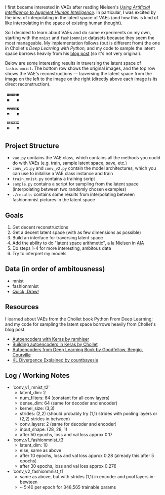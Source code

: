 I first became interested in VAEs after reading Nielsen's *[Using Artificial Intelligence to Augment Human Intelligence](https://distill.pub/2017/aia/).* In particular, I was excited by the idea of interpolating in the latent space of VAEs (and how this is kind of like interpolating in the space of existing human thought). 

So I decided to learn about VAEs and do some experiments on my own, starting with the `mnist` and `fashionmnist` datasets because they seem the most manageable. My implementation follows (but is different from) the one in Chollet's *Deep Learning with Python,* and my code to sample the latent space borrows heavily from his [blog post](https://blog.keras.io/building-autoencoders-in-keras.html) (so it's not very original). 

Below are some interesting results in traversing the latent space of `fashionmnist`. The bottom row shows the original images, and the top row shows the VAE's reconstructions — traversing the latent space from the image on the left to the image on the right (directly above each image is its direct reconstruction).

<div class="imgcapleft">
<img src="/results/inter10.png" style="border:none; width:10%;">
</div>

<div class="imgcapleft">
<img src="/results/inter3.png" style="border:none; width:10%;">
</div>

<div class="imgcapleft">
<img src="/results/inter2.png" style="border:none; width:10%;">
</div>



## Project Structure
- `vae.py` contains the VAE class, which contains all the methods you could do with VAEs (e.g. train, sample latent space, save, etc.)
- `conv_v1.py` and `conv_v2.py` contain the model architectures, which you can use to initalise a VAE class instance and train
- `train_mnist.py` contains a training script
- `sample.py` contains a script for sampling from the latent space (interpolating between two randomly chosen examples)
- `./results` contains some results from interpolating between fashionmnist pictures in the latent space

## Goals
1. Get decent reconstructions
2. Get a decent latent space (with as few dimensions as possible)
3. Build an interface for traversing latent space
4. Add the ability to do "latent space arithmetic", a la Nielsen in [AIA](https://distill.pub/2017/aia/)
5. Do steps 1-4 for more interesting, ambitous data
6. Try to interpret my models

## Data (in order of ambitousness)
- mnist
- fashionmnist
- [Quick, Draw!](https://github.com/googlecreativelab/quickdraw-dataset)

## Resources
I learned about VAEs from the Chollet book Python From Deep Learning; and my code for sampling the latent space borrows heavily from Chollet's blog post.

- [Autoencoders with Keras by ramhiser](https://ramhiser.com/post/2018-05-14-autoencoders-with-keras/)
- [Building autoencoders in Keras by Chollet](https://blog.keras.io/building-autoencoders-in-keras.html)
- [Autoencoders from Deep Learning Book by Goodfellow, Bengio, Courville](http://www.deeplearningbook.org/contents/autoencoders.html)
- [KL Divergence Explained by countbayesie](https://www.countbayesie.com/blog/2017/5/9/kullback-leibler-divergence-explained)

## Log / Working Notes
- 'conv_v1_mnist_t2'
    - latent_dim: 2
    - num_filters: 64 (constant for all conv layers)
    - dense_dim: 64 (same for decoder and encoder)
    - kernel_size: (3,3)
    - strides: (2,2) (should probably try (1,1) strides with pooling layers or (2,2) strides in between)
    - conv_layers: 2 (same for decoder and encoder)
    - input_shape: (28, 28, 1)
    - after 50 epochs, loss and val loss approx 0.17
- 'conv_v1_fashionmnist_t3'
    - latent_dim: 10
    - else, same as above
    - after 10 epochs, loss and val loss approx 0.28 (already this after 5 epochs)
    - after 30 epochs, loss and val loss approx 0.276
- 'conv_v2_fashionmnist_t1'
    - same as above, but with strides (1,1) in encoder and pool layers in-bewteen
    - ~ 5:40 per epoch for 348,565 trainable params


